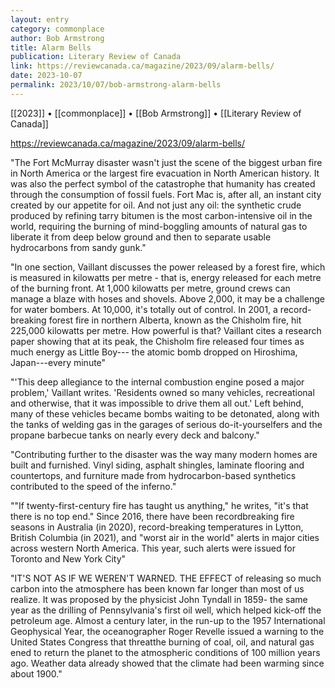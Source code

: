 ```yaml
---
layout: entry
category: commonplace
author: Bob Armstrong
title: Alarm Bells
publication: Literary Review of Canada
link: https://reviewcanada.ca/magazine/2023/09/alarm-bells/
date: 2023-10-07
permalink: 2023/10/07/bob-armstrong-alarm-bells
---
```


[[2023]] • [[commonplace]] • [[Bob Armstrong]] • [[Literary Review of Canada]]

https://reviewcanada.ca/magazine/2023/09/alarm-bells/

"The Fort McMurray disaster wasn't just the scene of the biggest urban fire in North America or the largest fire evacuation in North American history. It was also the perfect symbol of the catastrophe that humanity has created through the consumption of fossil fuels. Fort Mac is, after all, an instant city created by our appetite for oil. And not just any oil: the synthetic crude produced by refining tarry bitumen is the most carbon-intensive oil in the world, requiring the burning of mind-boggling amounts of natural gas to liberate it from deep below ground and then to separate usable hydrocarbons from sandy gunk."

"In one section, Vaillant discusses the power released by a forest fire, which is measured in kilowatts per metre - that is, energy released for each metre of the burning front. At 1,000 kilowatts per metre, ground crews can manage a blaze with hoses and shovels. Above 2,000, it may be a challenge for water bombers. At 10,000, it's totally out of control. In 2001, a record-breaking forest fire in northern Alberta, known as the Chisholm fire, hit 225,000 kilowatts per metre. How powerful is that? Vaillant cites a research paper showing that at its peak, the Chisholm fire released four times as much energy as Little Boy--- the atomic bomb dropped on Hiroshima, Japan---every minute"

"'This deep allegiance to the internal combustion engine posed a major problem,' Vaillant writes. 'Residents owned so many vehicles, recreational and otherwise, that it was impossible to drive them all out.' Left behind, many of these vehicles became bombs waiting to be detonated, along with the tanks of welding gas in the garages of serious do-it-yourselfers and the propane barbecue tanks on nearly every deck and balcony."

"Contributing further to the disaster was the way many modern homes are built and furnished. Vinyl siding, asphalt shingles, laminate flooring and countertops, and furniture made from hydrocarbon-based synthetics contributed to the speed of the inferno."

""If twenty-first-century fire has taught us anything," he writes, "it's that there is no top end." Since 2016, there have been recordbreaking fire seasons in Australia (in 2020), record-breaking temperatures in Lytton, British Columbia (in 2021), and "worst air in the world" alerts in major cities across western North America. This year, such alerts were issued for Toronto and New York City"

"IT'S NOT AS IF WE WEREN'T WARNED. THE EFFECT of releasing so much carbon into the atmosphere has been known far longer than most of us realize. It was proposed by the physicist John Tyndall in 1859- the same year as the drilling of Pennsylvania's first oil well, which helped kick-off the petroleum age. Almost a century later, in the run-up to the 1957 International Geophysical Year, the oceanographer Roger Revelle issued a warning to the United States Congress that threatthe burning of coal, oil, and natural gas ened to return the planet to the atmospheric conditions of 100 million years ago. Weather data already showed that the climate had been warming since about 1900."
